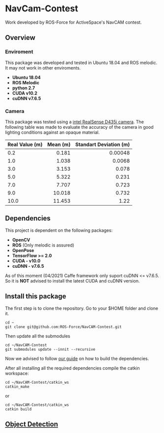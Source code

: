 # NavCam-Contest

Work developed by ROS-Force for ActiveSpace's NavCAM contest.

## Overview

### Enviroment

This package was developed and tested in Ubuntu 18.04 and ROS melodic. It may not work in other enviroments.

- **Ubuntu 18.04**
- **ROS Melodic**
- **python 2.7**
- **CUDA v10.2**
- **cuDNN v7.6.5**

### Camera

This package was tested using a [intel RealSense D435i camera](https://www.intelrealsense.com/depth-camera-d435i/).
The following table was made to evaluate the accuracy of the camera in good lighting conditions against an opaque material.

| Real Value (m) | Mean (m) | Standart Deviation (m) |
| -------------- | -------: | ---------------------: |
| 0.2            |    0.181 |                0.00048 |
| 1.0            |    1.038 |                 0.0068 |
| 3.0            |    3.153 |                  0.078 |
| 5.0            |    5.322 |                  0.231 |
| 7.0            |    7.707 |                  0.723 |
| 9.0            |   10.018 |                  0.732 |
| 10.0           |   11.453 |                   1.22 |

## Dependencies

This project is dependent on the following packages:

- **OpenCV**
- **ROS** (Only melodic is assured)
- **OpenPose**
- **TensorFlow >= 2.0**
- **CUDA - v10.0**
- **cuDNN - v7.6.5**

As of this moment (04/2021) Caffe framework only suport cuDNN <= v7.6.5. So it is **NOT** advised to install the latest CUDA and cuDNN version.

## Install this package

The first step is to clone the repository. Go to your $HOME folder and clone it.

    cd ~
    git clone git@github.com:ROS-Force/NavCAM-Contest.git

Then update all the submodules

    cd ~/NavCAM-Contest
    git submodules update --innit --recursive

Now we advised to follow [our guide](https://github.com/ROS-Force/NavCAM-Contest/tree/main/installation) on how to build the dependencies.

After all installing all the required dependencies compile the catkin workspace:
    
    cd ~/NavCAM-Contest/catkin_ws
    catkin_make
or

    cd ~/NavCAM-Contest/catkin_ws
    catkin build

## [Object Detection](https://github.com/ROS-Force/NavCAM-Contest/tree/main/catkin_ws/src/object_detection)
